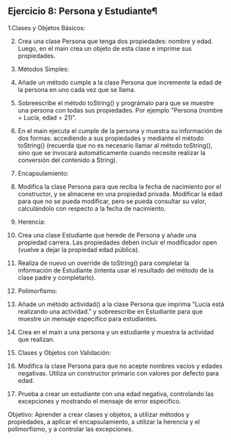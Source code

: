 ## Ejercicio 8: Persona y Estudiante¶
1.Clases y Objetos Básicos:

2. Crea una clase Persona que tenga dos propiedades: nombre y edad. Luego, en el main crea un objeto de esta clase e imprime sus propiedades.

3. Métodos Simples:

4. Añade un método cumple a la clase Persona que incremente la edad de la persona en uno cada vez que se llama.
   
5. Sobreescribe el método toString() y prográmalo para que se muestre una persona con todas sus propiedades. Por ejemplo "Persona (nombre = Lucía, edad = 21)".
   
6. En el main ejecuta el cumple de la persona y muestra su información de dos formas: accediendo a sus propiedades y mediante el método toString() (recuerda que no es necesario llamar al método toString(), sino que se invocará automáticamente cuando necesite realizar la conversión del contenido a String).

7. Encapsulamiento:

8. Modifica la clase Persona para que reciba la fecha de nacimiento por el constructor, y se almacene en una propiedad privada. Modificar la edad para que no se pueda modificar, pero se pueda consultar su valor, calculándolo con respecto a la fecha de nacimiento.

9. Herencia:
    
10. Crea una clase Estudiante que herede de Persona y añade una propiedad carrera. Las propiedades deben incluir el modificador open (vuelve a dejar la propiedad edad pública).
    
11. Realiza de nuevo un override de toString() para completar la información de Estudiante (intenta usar el resultado del método de la clase padre y completarlo).

12. Polimorfismo:

13. Añade un método actividad() a la clase Persona que imprima "Lucía está realizando una actividad." y sobreescribe en Estudiante para que muestre un mensaje específico para estudiantes.
    
14. Crea en el main a una persona y un estudiante y muestra la actividad que realizan.

15. Clases y Objetos con Validación:

16. Modifica la clase Persona para que no acepte nombres vacíos y edades negativas. Utiliza un constructor primario con valores por defecto para edad.
    
17. Prueba a crear un estudiante con una edad negativa, controlando las excepciones y mostrando el mensaje de error específico.
    
Objetivo: Aprender a crear clases y objetos, a utilizar métodos y propiedades, a aplicar el encapsulamiento, a utilizar la herencia y el polimorfismo, y a controlar las excepciones.

